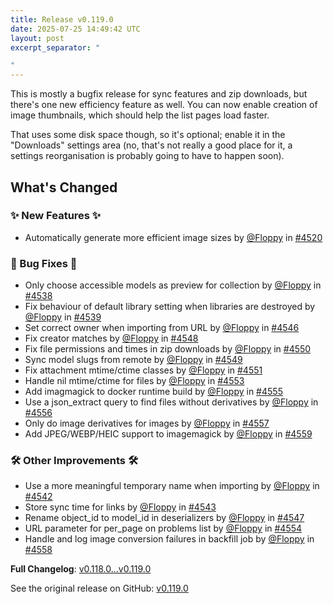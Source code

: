 ```yaml
---
title: Release v0.119.0
date: 2025-07-25 14:49:42 UTC
layout: post
excerpt_separator: "

"
---
```

This is mostly a bugfix release for sync features and zip downloads, but there's one new efficiency feature as well. You can now enable creation of image thumbnails, which should help the list pages load faster. 

That uses some disk space though, so it's optional; enable it in the "Downloads" settings area (no, that's not really a good place for it, a settings reorganisation is probably going to have to happen soon).

## What's Changed
### ✨ New Features ✨
* Automatically generate more efficient image sizes by [@Floppy](https://github.com/Floppy) in [#4520](https://github.com/manyfold3d/manyfold/pull/4520)
### 🐛 Bug Fixes 🐛
* Only choose accessible models as preview for collection by [@Floppy](https://github.com/Floppy) in [#4538](https://github.com/manyfold3d/manyfold/pull/4538)
* Fix behaviour of default library setting when libraries are destroyed by [@Floppy](https://github.com/Floppy) in [#4539](https://github.com/manyfold3d/manyfold/pull/4539)
* Set correct owner when importing from URL by [@Floppy](https://github.com/Floppy) in [#4546](https://github.com/manyfold3d/manyfold/pull/4546)
* Fix creator matches by [@Floppy](https://github.com/Floppy) in [#4548](https://github.com/manyfold3d/manyfold/pull/4548)
* Fix file permissions and times in zip downloads by [@Floppy](https://github.com/Floppy) in [#4550](https://github.com/manyfold3d/manyfold/pull/4550)
* Sync model slugs from remote by [@Floppy](https://github.com/Floppy) in [#4549](https://github.com/manyfold3d/manyfold/pull/4549)
* Fix attachment mtime/ctime classes by [@Floppy](https://github.com/Floppy) in [#4551](https://github.com/manyfold3d/manyfold/pull/4551)
* Handle nil mtime/ctime for files by [@Floppy](https://github.com/Floppy) in [#4553](https://github.com/manyfold3d/manyfold/pull/4553)
* Add imagmagick to docker runtime build by [@Floppy](https://github.com/Floppy) in [#4555](https://github.com/manyfold3d/manyfold/pull/4555)
* Use a json_extract query to find files without derivatives by [@Floppy](https://github.com/Floppy) in [#4556](https://github.com/manyfold3d/manyfold/pull/4556)
* Only do image derivatives for images by [@Floppy](https://github.com/Floppy) in [#4557](https://github.com/manyfold3d/manyfold/pull/4557)
* Add JPEG/WEBP/HEIC support to imagemagick by [@Floppy](https://github.com/Floppy) in [#4559](https://github.com/manyfold3d/manyfold/pull/4559)
### 🛠️ Other Improvements 🛠️
* Use a more meaningful temporary name when importing by [@Floppy](https://github.com/Floppy) in [#4542](https://github.com/manyfold3d/manyfold/pull/4542)
* Store sync time for links by [@Floppy](https://github.com/Floppy) in [#4543](https://github.com/manyfold3d/manyfold/pull/4543)
* Rename object_id to model_id in deserializers by [@Floppy](https://github.com/Floppy) in [#4547](https://github.com/manyfold3d/manyfold/pull/4547)
* URL parameter for per_page on problems list by [@Floppy](https://github.com/Floppy) in [#4554](https://github.com/manyfold3d/manyfold/pull/4554)
* Handle and log image conversion failures in backfill job by [@Floppy](https://github.com/Floppy) in [#4558](https://github.com/manyfold3d/manyfold/pull/4558)


**Full Changelog**: [v0.118.0...v0.119.0](https://github.com/manyfold3d/manyfold/compare/v0.118.0...v0.119.0)

See the original release on GitHub: [v0.119.0](https://github.com/manyfold3d/manyfold/releases/tag/v0.119.0)
